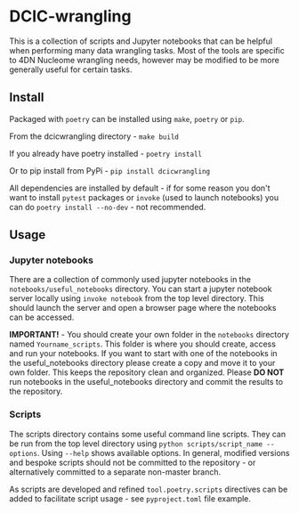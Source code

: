 # DCIC-wrangling

This is a collection of scripts and Jupyter notebooks that can be helpful when performing many data wrangling tasks.  Most of the tools are specific to 4DN Nucleome wrangling needs, however may be modified to be more generally useful for certain tasks.

## Install

Packaged with `poetry` can be installed using `make`, `poetry` or `pip`.

From the dcicwrangling directory - `make build`

If you already have poetry installed - `poetry install`

Or to pip install from PyPi - `pip install dcicwrangling`

All dependencies are installed by default - if for some reason you don't want to install `pytest` packages or `invoke` (used to launch notebooks) you can do `poetry install --no-dev` - not recommended.

## Usage

### Jupyter notebooks
There are a collection of commonly used jupyter notebooks in the `notebooks/useful_notebooks` directory.  You can start a jupyter notebook server locally using `invoke notebook` from the top level directory.  This should launch the server and open a browser page where the notebooks can be accessed.

**IMPORTANT!** - You should create your own folder in the `notebooks` directory named `Yourname_scripts`.  This folder is where you should create, access and run your notebooks.  If you want to start with one of the notebooks in the useful_notebooks directory please create a copy and move it to your own folder.  This keeps the repository clean and organized.  Please **DO NOT** run notebooks in the useful_notebooks directory and commit the results to the repository.

### Scripts

The scripts directory contains some useful command line scripts.  They can be run from the top level directory using `python scripts/script_name --options`.  Using `--help` shows available options.  In general, modified versions and bespoke scripts should not be committed to the repository - or alternatively committed to a separate non-master branch.

As scripts are developed and refined `tool.poetry.scripts` directives can be added to facilitate script usage - see `pyproject.toml` file example.
